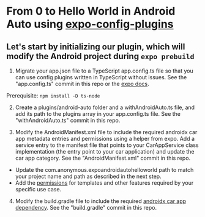 # From 0 to Hello World in Android Auto using [expo-config-plugins](https://docs.expo.dev/config-plugins/introduction/)

## Let's start by initializing our plugin, which will modify the Android project during ```expo prebuild```

1. Migrate your app.json file to a TypeScript app.config.ts file so that you can use config plugins written in TypeScript without issues. See the "app.config.ts" commit in this repo or the [expo docs](https://docs.expo.dev/guides/typescript/).

Prerequisite:
```npm install -D ts-node```

2. Create a plugins/android-auto folder and a withAndroidAuto.ts file, and add its path to the plugins array in your app.config.ts file. See the "withAndroidAuto.ts" commit in this repo.

3. Modify the AndroidManifest.xml file to include the required androidx car app metadata entries and permissions using a helper from expo. Add a service entry to the manifest file that points to your CarAppService class implementation (the entry point to your car application) and update the car app category. See the "AndroidManifest.xml" commit in this repo.

  - Update the com.anonymous.expoandroidautohelloworld path to match your project name and path as described in the next step.
  - Add the [permissions](https://developer.android.com/reference/androidx/car/app/CarAppPermission) for templates and other features required by your specific use case.

4. Modify the build.gradle file to include the required [androidx car app dependency](https://developer.android.com/jetpack/androidx/releases/car-app). See the "build.gradle" commit in this repo.
